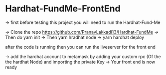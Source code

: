 # Hardhat-FundMe-FrontEnd

-> first before testing this project you will need to run the Hardhat-Fund-Me 

-> Clone the repo https://github.com/PranavLakkadi13/Hardhat-FundMe
->  Then do yarn init 
->  Then yarn hradhat node 
->   yarn hardhat deploy 

after the code is running then you can run the liveserver for the front end 

-> add the hardhat account to metamask by adding your custom rpc (Of the the hardhat Node) and importing the private Key
-> Your front end is now ready 
